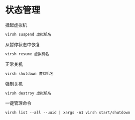 # 状态管理

挂起虚拟机

```bash
virsh suspend 虚拟机名
```

从暂停状态中恢复

```bash
virsh resume 虚拟机名
```

正常关机

```bash
virsh shutdown 虚拟机名
```

强制关机

```bash
virsh destroy 虚拟机名
```

一键管理命令

```纯文本
virsh list --all --uuid | xargs -n1 virsh start/shutdown
```
